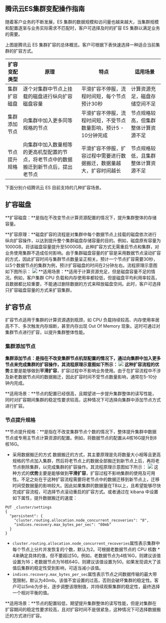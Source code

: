 ## 腾讯云ES集群变配操作指南
随着客户业务的不断发展，ES 集群的数据规模和访问量也越来越大，当集群规模和配置逐渐与业务实际需求不匹配时，客户可选择及时的扩容 ES 集群以满足业务的需要。

上图是腾讯云 ES 集群扩容的总体概览。客户可根据下表快速选择一种适合当前集群的扩容方式。

| 扩容变配类型 | 原理 | 特点 |  适用场景
|---------|---------|---------|-----|
| 集群扩容磁盘 | 逐个对集群中节点上挂载的磁盘进行纵向扩容磁盘容量 | 平滑扩容不停服，流程时间短，每个节点预计30秒 |  计算资源充足，磁盘存储空间不足
| 集群添加节点  |  向集群中加入更多同等规格的节点   |  平滑扩容不停服，流程时间短，不受节点数量影响，预计5 - 10分钟完成   |  节点规格较高，但集群整体计算资源不足
|  节点提升规格  |  向集群中加入数量相等的更高机型配置的节点，将老节点中的数据搬迁到新节点后，提出老节点  |  平滑扩容不停服，扩容过程中需要进行数据搬迁，数据量越大，扩容时间越长   |  节点规格较低，且集群整体计算资源不足


下面分别介绍腾讯云 ES 目前支持的几种扩容场景。

## 扩容磁盘
**扩容磁盘：**是指在不改变节点计算资源配置的情况下，提升集群整体的存储容量。

**扩容原理：**磁盘扩容的流程是对集群中每个数据节点上挂载的磁盘依次进行纵向扩容操作，以达到提升整个集群磁盘存储容量的目的。例如，磁盘原有容量为1000GB，将该磁盘容量提升至5000GB。此种扩容方式无需重启节点和集群，对业务使用集群不造成任何影响。由于集群磁盘容量的扩容是采用数据节点滚动扩容的方式，因此扩容时间与集群节点数量呈正相关。预计一个节点扩容需要30秒，以5个数据节点的集群为例，预计扩容磁盘的时间在2分钟左右。流程原理示意图如下图所示：
 ![](https://main.qcloudimg.com/raw/1bde355bce7b7b68ec920c50bc97d7e1.png)
**适用场景：**适用于计算资源充足，但是磁盘容量不足的情况。例如，客户集群 CPU 负载和内存使用率都较低，但是磁盘平均利用率较高，且数据都比较重要，不能通过删除数据的方式来释放磁盘空间。此时，客户可选择只扩容磁盘容量的方式来扩容集群。

## 扩容节点
扩容节点适用于集群的计算资源遇到瓶颈，如 CPU 负载持续较高、内存使用率居高不下、多次触发内存熔断，甚至内存出现 Out Of Memory 现象。这时可通过对集群节点进行扩容，以提升集群整体性能。

### 集群添加节点
**集群添加节点：**是指在不改变集群节点机型配置的情况下，通过向集群中加入更多节点来完成集群的扩容操作，其流程原理示意图如下所示：
![](https://main.qcloudimg.com/raw/e955275f114fac35a73e5b97efa56fbc.png)
这种扩容流程的**优势**主要是能够做到**平滑扩容**，扩容过程中不影响业务使用。由于在扩容流程中不涉及新老数据节点间的数据搬迁，因此扩容时间不受节点数量影响，通常在5-10分钟内完成。

**适用场景：**节点的配置已经很高，且期望进一步提升集群整体的读写性能，同时对扩容期间集群的稳定性要求较高，这种情况下可选择向集群中添加节点方式进行扩容。

### 节点提升规格
**节点提升规格：**是指在不改变集群节点个数的情况下，整体提升集群中数据节点或专用主节点计算资源的配置。例如，将数据节点的配置从4核16G提升到8核16G。

- 采用数据搬迁的方式
数据搬迁的方式，其主要原理是先将数量大小相等且更高规格的节点加入集群，然后将老节点上的数据全部搬迁到新节点上后，再将老节点剔除集群，以完成集群的扩容操作。其流程原理示意图如下所示：
 ![](https://main.qcloudimg.com/raw/d8056af7acef6c499456a5bae0ee149f.png)
这种方式的**优势**主要是能够做到**平滑扩容**，扩容过程不影响集群的使用及可用性。不足之处在于这种扩容流程需要将老节点中的数据迁移到新节点上，迁移时间受数据量的影响较大。因此如果集群的数据量在TB以上，且希望能够尽快完成扩容流程，可选择节点滚动重启的扩容方式。或者通过在 kibana 中设置如下属性，提升数据搬迁的速度：
```
PUT _cluster/settings
{
  "persistent": {
    "cluster.routing.allocation.node_concurrent_recoveries": "8",
    "indices.recovery.max_bytes_per_sec": "80mb"
  }
}
```
- `cluster.routing.allocation.node_concurrent_recoveries`属性表示集群中每个节点上分片并发恢复的个数，默认为2。可根据老数据节点的 CPU 核数 * 4来确定具体的值，但不要超过50。例如，老数据节点为4核16G，则建议该值设置为16；老数据节点为16核64G，则建议该值设置为50。如果发现调大了该值后集群的稳定性受到影响，可适当减小该值。
- `indices.recovery.max_bytes_per_sec`属性表示节点之间数据传输的最大带宽限制，默认为40mb。该值不宜设置的过高，否则会破坏集群的稳定性。客户可以5mb为步长，逐步调整该限制值，并持续观察集群的稳定性，最终选择一个相对平衡的值。

**适用场景：**节点的配置较低，期望提升集群整体的读写性能，但是对集群在扩容期间的稳定性要求较高，且对扩容时间不是很紧急，这种情况下可选择数据搬迁的方式进行扩容。

